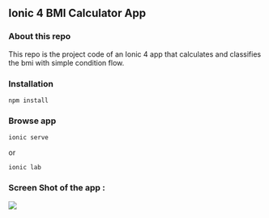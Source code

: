 ## Ionic 4 BMI Calculator App

### About this repo
This repo is the project code of an Ionic 4 app that calculates and classifies the bmi with simple condition flow.

### Installation
```
npm install
```

### Browse app
```
ionic serve
```
or

```
ionic lab
```

### Screen Shot of the app :
<img src="https://i.imgur.com/0FMFaDl.png"/>